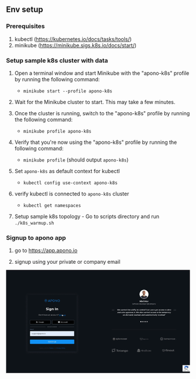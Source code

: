## Env setup

### Prerequisites
1. kubectl (https://kubernetes.io/docs/tasks/tools/)
2. minikube (https://minikube.sigs.k8s.io/docs/start/)

### Setup sample k8s cluster with data

1. Open a terminal window and start Minikube with the "apono-k8s" profile by running the following command:
    - `minikube start --profile apono-k8s`

2. Wait for the Minikube cluster to start. This may take a few minutes.

3. Once the cluster is running, switch to the "apono-k8s" profile by running the following command:
   - `minikube profile apono-k8s`

4. Verify that you're now using the "apono-k8s" profile by running the following command:
   - `minikube profile` (should output `apono-k8s`)

5. Set `apono-k8s` as default context for kubectl
    - `kubectl config use-context apono-k8s`

6. verify kubectl is connected to `apono-k8s` cluster
    - `kubectl get namespaces`

7. Setup sample k8s topology - Go to scripts directory and run `./k8s_warmup.sh`

### Signup to apono app

1. go to <https://app.apono.io>

2. signup using your private or company email

![apono_signup.gif](./gifs/apono_signup.gif)